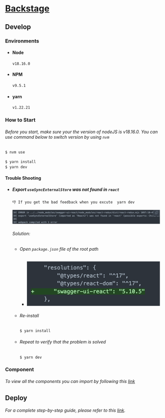 # [Backstage](https://backstage.io)

## Develop
### Environments
* #### Node
    ```
    v18.16.0
    ```
* #### NPM
    ```
    v9.5.1
    ```
* #### yarn
    ```
    v1.22.21
    ```
### How to Start
###### Before you start, make sure your the version of nodeJS is v18.16.0. You can use command below to switch version by using `nvm`
```sh
$ nvm use
```

```sh
$ yarn install
$ yarn dev
```
#### Trouble Shooting
* ##### Export `useSyncExternalStore` was not found in `react`
    `👎 If you get the bad feedback when you excute  yarn dev`

    ![Alt text](./readme-images/readme-01.png)
    ###### Solution:
    * ###### Open ` package.json ` file of the root path
      * ![Alt text](./readme-images/readme-02.png)
    * ###### Re-install
        ```shell
        $ yarn install
        ```
    * ###### Repeat to verify that the problem is solved
        ```shell
        $ yarn dev
        ```
### Component
###### To view all the components you can import by following this [link](https://backstage.io/storybook/?path=/story/plugins-examples--plugin-with-data)

## Deploy
###### For a complete step-by-step guide, please refer to this [link](https://github.com/KevinShih-689/note/blob/main/learning-note/backstage/backstage.md#deploy).


